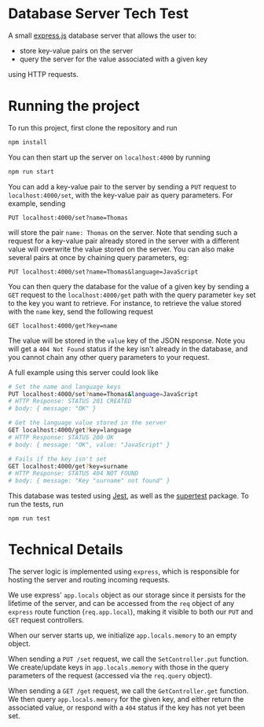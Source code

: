 # Database Server Tech Test

A small [express.js](https://expressjs.com/) database server that allows the user to:

- store key-value pairs on the server
- query the server for the value associated with a given key

using HTTP requests.

# Running the project

To run this project, first clone the repository and run

```bash
npm install
```

You can then start up the server on `localhost:4000` by running

```bash
npm run start
```

You can add a key-value pair to the server by sending a `PUT` request to `localhost:4000/set`, with the key-value pair as query parameters.
For example, sending

```
PUT localhost:4000/set?name=Thomas
```

will store the pair `name: Thomas` on the server.
Note that sending such a request for a key-value pair already stored in the server with a different value will overwrite the value stored on the server.
You can also make several pairs at once by chaining query parameters, eg:

```
PUT localhost:4000/set?name=Thomas&language=JavaScript
```

You can then query the database for the value of a given key by sending a `GET` request to the `localhost:4000/get` path with the query parameter `key` set to the key you want to retrieve.
For instance, to retrieve the value stored with the `name` key, send the following request

```
GET localhost:4000/get?key=name
```

The value will be stored in the `value` key of the JSON response.
Note you will get a `404 Not Found` status if the key isn't already in the database,
and you cannot chain any other query parameters to your request.

A full example using this server could look like

```bash
# Set the name and language keys
PUT localhost:4000/set?name=Thomas&language=JavaScript
# HTTP Response: STATUS 201 CREATED
# body: { message: "OK" }

# Get the language value stored in the server
GET localhost:4000/get?key=language
# HTTP Response: STATUS 200 OK
# body: { message: "OK", value: "JavaScript" }

# Fails if the key isn't set
GET localhost:4000/get?key=surname
# HTTP Response: STATUS 404 NOT FOUND
# body: { message: "Key "surname" not found" }
```

This database was tested using [Jest](https://jestjs.io/), as well as the [supertest](https://github.com/ladjs/supertest#readme) package.
To run the tests, run

```
npm run test
```

# Technical Details

The server logic is implemented using `express`, which is responsible for hosting the server and routing incoming requests.

We use express' `app.locals` object as our storage since it persists for the lifetime of the server, and can be accessed from the `req` object of any `express` route function (`req.app.local`), making it visible to both our `PUT` and `GET` request controllers.

When our server starts up, we initialize `app.locals.memory` to an empty object.

When sending a `PUT /set` request, we call the `SetController.put` function.
We create/update keys in `app.locals.memory` with those in the query parameters of the request (accessed via the `req.query` object).

When sending a `GET /get` request, we call the `GetController.get` function.
We then query `app.locals.memory` for the given key, and either return the associated value, or respond with a `404` status if the key has not yet been set.

